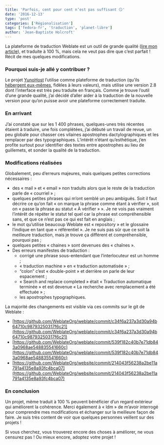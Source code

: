 ```yaml
---
title: 'Parfois, cent pour cent n’est pas suffisant 😏'
date: '2016-12-13'
type: 'post'
categories: ['Régionalisation']
tags: ['fedora-fr', 'traduction', 'planet-libre']
author: 'Jean-Baptiste Holcroft'
---
```


La plateforme de traduction Weblate est un outil de grande qualité ([lire mon article](https://jibecfed.fedorapeople.org/blog/quest-ce-quune-bonne-plateforme-de-traduction.html)), et traduite à 100 %, mais cela ne veut pas dire que c’est parfait !
Récit de mes quelques modifications.

### Pourquoi suis-je allé y contribuer ?

Le projet [YunoHost](https://yunohost.org) l’utilise comme plateforme de traduction (qu’ils [hébergent eux-mêmes](https://translate.yunohost.org/), fidèles à leurs valeurs), mais utilise une version 2.8 dont l’interface est très peu traduite en français. Comme je trouve l’outil d’une grande qualité, j’ai décidé d’aller aider à la traduction de la nouvelle version pour qu’on puisse avoir une plateforme correctement traduite.

### En arrivant

J’ai constaté que sur les 1 400 phrases, quelques-unes très récentes étaient à traduire, une fois complétées, j’ai débuté un travail de revue, un peu globale pour chasser ces vilaines apostrophes dactylographiques et les remplacer par des typographiques. L’intérêt n’étant qu’esthétique, j’en profite surtout pour identifier des textes entre apostrophes au lieu de guillemets, et sonder la qualité de la traduction.

### Modifications réalisées

Globalement, peu d’erreurs majeures, mais quelques petites corrections nécessaires :

 * des « mail » et « email » non traduits alors que le reste de la traduction parle de « courriel » ;
 * quelques petites phrases qui m’ont semblé un peu ambiguës. Soit il faut décrire ce qu’on fait « on marque la phrase comme étant à vérifier », soit on « passe la phrase au statut « À vérifier » ». Je ne vois pas vraiment l’intérêt de répéter le statut tel quel car la phrase est compréhensible sans, et que ce n’est pas ce qui est fait en anglais ;
 * le mot qu’utilise beaucoup Weblate est « repository » et le glossaire l’indique en tant que « référentiel ». Je ne suis pas sûr que ce soit la meilleure traduction, mais je trouve ça différent et compréhensible, pourquoi pas ;
 * quelques petites « chaines » sont devenues des « chaînes ».
 * Des erreurs manifestes de traduction :
     * corrigé une phrase sous-entendant que l’interlocuteur est un homme ;
     * « traduction machine » en « traduction automatisée » ;
     * “colon” c’est « double-point » et derrière on parle de leur espacement ;
     * « Search and replace completed » était « Traduction automatique terminée » et est devenue « La recherche avec remplacement a été effectuée » ;
     * les apostrophes typographiques.

La majorité des changements est visible via ces commits sur le git de Weblate :

 * [https://github.com/WeblateOrg/weblate/commit/c34f6a237a3d30a94b64710c98793250317f6c21](https://github.com/WeblateOrg/weblate/commit/c34f6a237a3d30a94b64710c98793250317f6c21)
 * [https://github.com/WeblateOrg/weblate/commit/539f182c40b7e71db843a0968ae548835541660c](https://github.com/WeblateOrg/weblate/commit/539f182c40b7e71db843a0968ae548835541660c)
 * [https://github.com/WeblateOrg/website/commit/214043f56238a2be11a791a4135e8a93fc4bca07](https://github.com/WeblateOrg/website/commit/214043f56238a2be11a791a4135e8a93fc4bca07)

### En conclusion

Un projet, même traduit à 100 % peuvent bénéficier d’un regard extérieur qui améliorent la cohérence. Merci également à « ldm » de m’avoir interrogé pour comprendre mes modifications et échanger sur la meilleure façon de faire. Je suis très content de voir que quelques personnes veillent sur des projets !

Si vous cherchez, vous trouverez encore des choses à améliorer, ne vous censurez pas ! Ou mieux encore, adoptez votre projet !
